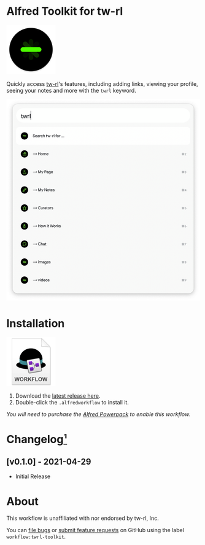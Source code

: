 # Alfred Toolkit for tw-rl

<img src="./assets/icon-twrl.png" alt="tw-rl logo" width="128" height="128">

Quickly access [tw-rl](https://tw-rl.com/)'s features, including adding links, viewing your profile, seeing your notes and more with the `twrl` keyword.

<img src="./assets/preview.png" alt="Preview of tw-rl Toolkit">


# Installation

<a href="https://github.com/chrismessina/alfred-twrl-toolkit/releases/latest"><img src="./assets/icon-workflow.png" alt="Workflow File Icon" width="128" height="128"></a>

1. Download the [latest release here](https://github.com/chrismessina/alfred-twrl-toolkit/releases/latest).
2. Double-click the `.alfredworkflow` to install it.

_You will need to purchase the [Alfred Powerpack](https://www.alfredapp.com/powerpack/) to enable this workflow._


# Changelog[¹](https://keepachangelog.com/)

## [v0.1.0] - 2021-04-29
- Initial Release


# About

This workflow is unaffiliated with nor endorsed by tw-rl, Inc.

You can [file bugs](https://github.com/chrismessina/alfred-twrl-toolkit/issues/new) or [submit feature requests](https://github.com/chrismessina/alfred-twrl-toolkit/issues/new) on GitHub using the label `workflow:twrl-toolkit`.
